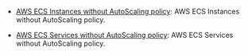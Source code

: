 * [AWS ECS Instances without AutoScaling policy](https://github.com/unskript/Awesome-CloudOps-Automation/tree/master/AWS/legos/aws_get_ecs_instances_without_autoscaling/README.md): AWS ECS Instances without AutoScaling policy.

* [AWS ECS Services without AutoScaling policy](https://github.com/unskript/Awesome-CloudOps-Automation/tree/master/AWS/legos/aws_get_ecs_services_without_autoscaling/README.md): AWS ECS Services without AutoScaling policy.

